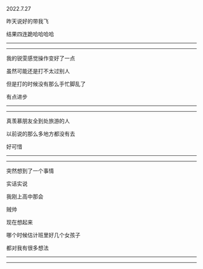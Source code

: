 2022.7.27

昨天说好的带我飞

结果四连跪哈哈哈哈

---------

----------

我的锐雯感觉操作变好了一点

虽然可能还是打不太过别人

但是打的时候没有那么手忙脚乱了

有点进步

------------

------------

真羡慕朋友全到处旅游的人

以前说的那么多地方都没有去

好可惜

--------

------------

突然想到了一个事情

实话实说

我刚上高中那会

贼帅

现在想起来

哪个时候估计班里好几个女孩子

都对我有很多想法

----------

-----------







